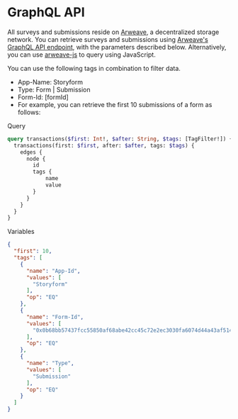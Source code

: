 # GraphQL API

All surveys and submissions reside on [Arweave](http://arweave.org), a decentralized storage network. You can retrieve surveys and submissions using [Arweave's GraphQL API endpoint](https://arweave.net/graphql), with the parameters described below. Alternatively, you can use [arweave-js](https://github.com/ArweaveTeam/arweave-js) to query using JavaScript.

You can use the following tags in combination to filter data.

* App-Name: Storyform
* Type: Form | Submission
* Form-Id: \[formId]
* For example, you can retrieve the first 10 submissions of a form as follows:

Query

```graphql
query transactions($first: Int!, $after: String, $tags: [TagFilter!]) {
  transactions(first: $first, after: $after, tags: $tags) {
    edges {
      node {
        id
        tags {
            name
            value
        }
      }
    }
  }
}
```

Variables

```json
{
  "first": 10,
  "tags": [
    {
      "name": "App-Id",
      "values": [
        "Storyform"
      ],
      "op": "EQ"
    },
    {
      "name": "Form-Id",
      "values": [
        "0x0b68bb57437fcc55850af68abe42cc45c72e2ec3030fa6074d44a43af51442c1"
      ],
      "op": "EQ"
    },
    {
      "name": "Type",
      "values": [
        "Submission"
      ],
      "op": "EQ"
    }
  ]
}
```
